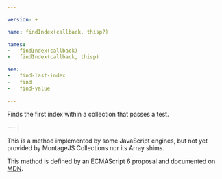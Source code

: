 ```yaml
---

version: +

name: findIndex(callback, thisp?)

names:
-   findIndex(callback)
-   findIndex(callback, thisp)

see:
-   find-last-index
-   find
-   find-value

---
```


Finds the first index within a collection that passes a test.

--- |

This is a method implemented by some JavaScript engines, but not yet provided by
MontageJS Collections nor its Array shims.

This method is defined by an ECMAScript 6 proposal and documented on [MDN][].

[MDN]: https://developer.mozilla.org/en-US/docs/Web/JavaScript/Reference/Global_Objects/Array/findIndex

